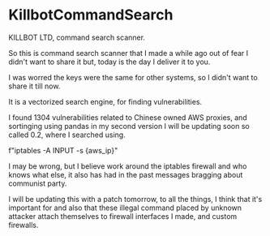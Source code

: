 # KillbotCommandSearch



KILLBOT LTD, command search scanner.

So this is command search scanner that I made a while ago out of fear I didn't want to share it but, today is the day I deliver it to you.


I was worred the keys were the same for other systems, so I didn't want to share it till now.

It is a vectorized search engine, for finding vulnerabilities.

I found 1304 vulnerabilities related to Chinese owned AWS proxies, and sortinging using pandas in my second version I will be updating soon so called 0.2, where I searched using.

f"iptables -A INPUT -s {aws_ip}"

I may be wrong, but I believe work around the iptables firewall and who knows what else, it also has had in the past messages bragging about communist party.

I will be updating this with a patch tomorrow, to all the things, I think that it's important for and also that these illegal command placed by unknown
attacker attach themselves to firewall interfaces I made, and custom firewalls.
